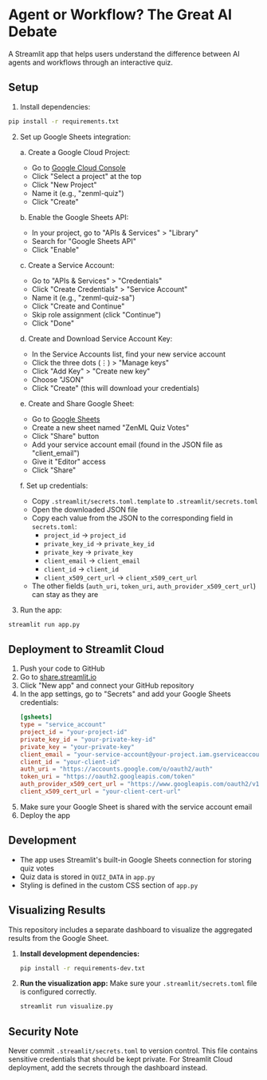 # Agent or Workflow? The Great AI Debate

A Streamlit app that helps users understand the difference between AI agents and workflows through an interactive quiz.

## Setup

1. Install dependencies:
```bash
pip install -r requirements.txt
```

2. Set up Google Sheets integration:

   a. Create a Google Cloud Project:
   - Go to [Google Cloud Console](https://console.cloud.google.com)
   - Click "Select a project" at the top
   - Click "New Project"
   - Name it (e.g., "zenml-quiz")
   - Click "Create"

   b. Enable the Google Sheets API:
   - In your project, go to "APIs & Services" > "Library"
   - Search for "Google Sheets API"
   - Click "Enable"

   c. Create a Service Account:
   - Go to "APIs & Services" > "Credentials"
   - Click "Create Credentials" > "Service Account"
   - Name it (e.g., "zenml-quiz-sa")
   - Click "Create and Continue"
   - Skip role assignment (click "Continue")
   - Click "Done"

   d. Create and Download Service Account Key:
   - In the Service Accounts list, find your new service account
   - Click the three dots (⋮) > "Manage keys"
   - Click "Add Key" > "Create new key"
   - Choose "JSON"
   - Click "Create" (this will download your credentials)

   e. Create and Share Google Sheet:
   - Go to [Google Sheets](https://sheets.google.com)
   - Create a new sheet named "ZenML Quiz Votes"
   - Click "Share" button
   - Add your service account email (found in the JSON file as "client_email")
   - Give it "Editor" access
   - Click "Share"

   f. Set up credentials:
   - Copy `.streamlit/secrets.toml.template` to `.streamlit/secrets.toml`
   - Open the downloaded JSON file
   - Copy each value from the JSON to the corresponding field in `secrets.toml`:
     - `project_id` → `project_id`
     - `private_key_id` → `private_key_id`
     - `private_key` → `private_key`
     - `client_email` → `client_email`
     - `client_id` → `client_id`
     - `client_x509_cert_url` → `client_x509_cert_url`
   - The other fields (`auth_uri`, `token_uri`, `auth_provider_x509_cert_url`) can stay as they are

3. Run the app:
```bash
streamlit run app.py
```

## Deployment to Streamlit Cloud

1. Push your code to GitHub
2. Go to [share.streamlit.io](https://share.streamlit.io)
3. Click "New app" and connect your GitHub repository
4. In the app settings, go to "Secrets" and add your Google Sheets credentials:
   ```toml
   [gsheets]
   type = "service_account"
   project_id = "your-project-id"
   private_key_id = "your-private-key-id"
   private_key = "your-private-key"
   client_email = "your-service-account@your-project.iam.gserviceaccount.com"
   client_id = "your-client-id"
   auth_uri = "https://accounts.google.com/o/oauth2/auth"
   token_uri = "https://oauth2.googleapis.com/token"
   auth_provider_x509_cert_url = "https://www.googleapis.com/oauth2/v1/certs"
   client_x509_cert_url = "your-client-cert-url"
   ```
5. Make sure your Google Sheet is shared with the service account email
6. Deploy the app

## Development

- The app uses Streamlit's built-in Google Sheets connection for storing quiz votes
- Quiz data is stored in `QUIZ_DATA` in `app.py`
- Styling is defined in the custom CSS section of `app.py`

## Visualizing Results

This repository includes a separate dashboard to visualize the aggregated results from the Google Sheet.

1.  **Install development dependencies:**
    ```bash
    pip install -r requirements-dev.txt
    ```

2.  **Run the visualization app:**
    Make sure your `.streamlit/secrets.toml` file is configured correctly.
    ```bash
    streamlit run visualize.py
    ```

## Security Note

Never commit `.streamlit/secrets.toml` to version control. This file contains sensitive credentials that should be kept private. For Streamlit Cloud deployment, add the secrets through the dashboard instead.
